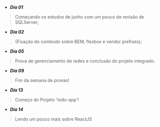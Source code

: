 - **_Dia 01_**
> Começando os estudos de junho com um pouco de revisão de SQLServer;

- **_Dia 02_**
>{Fixação do conteúdo sobre BEM, flexbox e vendor prefixes};

- **_Dia 05_**
>Prova de gerenciamento de redes e conclusão do projeto integrado.

- **_Dia 09_**
>Fim da semana de provas!

- **_Dia 13_**
> Começo do Projeto 'todo-app'!

- **_Dia 14_**
> Lendo um pouco mais sobre ReactJS